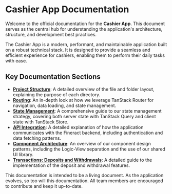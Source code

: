 # Cashier App Documentation

Welcome to the official documentation for the **Cashier App**. This document serves as the central hub for understanding the application's architecture, structure, and development best practices.

The Cashier App is a modern, performant, and maintainable application built on a robust technical stack. It is designed to provide a seamless and efficient experience for cashiers, enabling them to perform their daily tasks with ease.

## Key Documentation Sections

*   **[Project Structure](./project-structure.md)**: A detailed overview of the file and folder layout, explaining the purpose of each directory.
*   **[Routing](./routing.md)**: An in-depth look at how we leverage TanStack Router for navigation, data loading, and state management.
*   **[State Management](./state-management.md)**: A comprehensive guide to our state management strategy, covering both server state with TanStack Query and client state with TanStack Store.
*   **[API Integration](./api-integration.md)**: A detailed explanation of how the application communicates with the Fineract backend, including authentication and data fetching patterns.
*   **[Component Architecture](./component-architecture.md)**: An overview of our component design patterns, including the Logic-View separation and the use of our shared UI library.
*   **[Transactions: Deposits and Withdrawals](./transactions.md)**: A detailed guide to the implementation of the deposit and withdrawal features.

This documentation is intended to be a living document. As the application evolves, so too will this documentation. All team members are encouraged to contribute and keep it up-to-date.